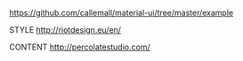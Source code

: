 https://github.com/callemall/material-ui/tree/master/example

STYLE
http://riotdesign.eu/en/

CONTENT
http://percolatestudio.com/
